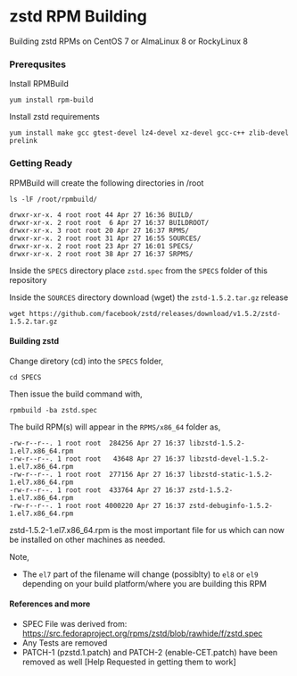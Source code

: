 # zstd RPM Building

Building zstd RPMs on CentOS 7 or AlmaLinux 8 or RockyLinux 8



### Prerequsites


Install RPMBuild

    yum install rpm-build

Install zstd requirements

    yum install make gcc gtest-devel lz4-devel xz-devel gcc-c++ zlib-devel prelink


### Getting Ready

RPMBuild will create the following directories in /root

    ls -lF /root/rpmbuild/

    drwxr-xr-x. 4 root root 44 Apr 27 16:36 BUILD/
    drwxr-xr-x. 2 root root  6 Apr 27 16:37 BUILDROOT/
    drwxr-xr-x. 3 root root 20 Apr 27 16:37 RPMS/
    drwxr-xr-x. 2 root root 31 Apr 27 16:55 SOURCES/
    drwxr-xr-x. 2 root root 23 Apr 27 16:01 SPECS/
    drwxr-xr-x. 2 root root 38 Apr 27 16:37 SRPMS/


Inside the `SPECS` directory place `zstd.spec` from the `SPECS` folder of this repository

Inside the `SOURCES` directory download (wget) the `zstd-1.5.2.tar.gz` release

    wget https://github.com/facebook/zstd/releases/download/v1.5.2/zstd-1.5.2.tar.gz

#### Building zstd

Change diretory (cd) into the `SPECS` folder,

    cd SPECS

Then issue the build command with,

    rpmbuild -ba zstd.spec

The build RPM(s) will appear in the `RPMS/x86_64` folder as,

    -rw-r--r--. 1 root root  284256 Apr 27 16:37 libzstd-1.5.2-1.el7.x86_64.rpm
    -rw-r--r--. 1 root root   43648 Apr 27 16:37 libzstd-devel-1.5.2-1.el7.x86_64.rpm
    -rw-r--r--. 1 root root  277156 Apr 27 16:37 libzstd-static-1.5.2-1.el7.x86_64.rpm
    -rw-r--r--. 1 root root  433764 Apr 27 16:37 zstd-1.5.2-1.el7.x86_64.rpm
    -rw-r--r--. 1 root root 4000220 Apr 27 16:37 zstd-debuginfo-1.5.2-1.el7.x86_64.rpm

zstd-1.5.2-1.el7.x86_64.rpm is the most important file for us which can now be installed on other machines as needed.

Note,

- The `el7` part of the filename will change (possiblty) to `el8` or `el9` depending on your build platform/where you are building this RPM


#### References and more

- SPEC File was derived from: https://src.fedoraproject.org/rpms/zstd/blob/rawhide/f/zstd.spec
- Any Tests are removed
- PATCH-1 (pzstd.1.patch) and PATCH-2 (enable-CET.patch) have been removed as well [Help Requested in getting them to work]
